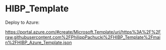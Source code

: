# HIBP_Template

Deploy to Azure:

https://portal.azure.com/#create/Microsoft.Template/uri/https%3A%2F%2Fraw.githubusercontent.com%2FPhilippPachucki%2FHIBP_Template%2Fmain%2FHIBP_Azure_Template.json
